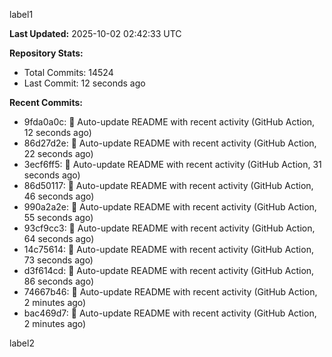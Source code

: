 
label1 
<!-- ACTIVITY_START -->
**Last Updated:** 2025-10-02 02:42:33 UTC

**Repository Stats:**
- Total Commits: 14524
- Last Commit: 12 seconds ago

**Recent Commits:**
- 9fda0a0c: 🤖 Auto-update README with recent activity (GitHub Action, 12 seconds ago)
- 86d27d2e: 🤖 Auto-update README with recent activity (GitHub Action, 22 seconds ago)
- 3ecf6ff5: 🤖 Auto-update README with recent activity (GitHub Action, 31 seconds ago)
- 86d50117: 🤖 Auto-update README with recent activity (GitHub Action, 46 seconds ago)
- 990a2a2e: 🤖 Auto-update README with recent activity (GitHub Action, 55 seconds ago)
- 93cf9cc3: 🤖 Auto-update README with recent activity (GitHub Action, 64 seconds ago)
- 14c75614: 🤖 Auto-update README with recent activity (GitHub Action, 73 seconds ago)
- d3f614cd: 🤖 Auto-update README with recent activity (GitHub Action, 86 seconds ago)
- 74667b46: 🤖 Auto-update README with recent activity (GitHub Action, 2 minutes ago)
- bac469d7: 🤖 Auto-update README with recent activity (GitHub Action, 2 minutes ago)
<!-- ACTIVITY_END -->

label2
